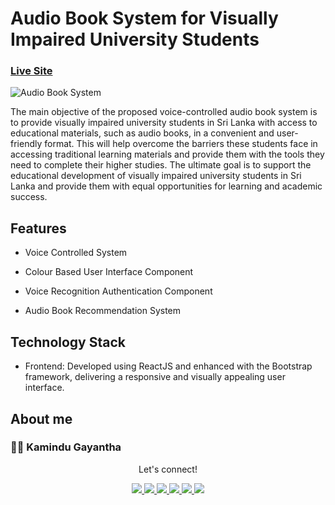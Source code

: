 # Audio Book System for Visually Impaired University Students

### [Live Site](https://listened.netlify.app/)

![Audio Book System](https://res.cloudinary.com/dmfljlyu1/image/upload/v1694279205/audiobooks_nnku6g.jpg)

The main objective of the proposed voice-controlled audio book system is to provide visually impaired university students in Sri Lanka with access to educational materials, such as audio books, in a convenient and user-friendly format. This will help overcome the barriers these students face in accessing traditional learning materials and provide them with the tools they need to complete their higher studies. The ultimate goal is to support the educational development of visually impaired university students in Sri Lanka and provide them with equal opportunities for learning and academic success.

## Features
- Voice Controlled System

- Colour Based User Interface Component 

- Voice Recognition Authentication Component

- Audio Book Recommendation System

## Technology Stack

- Frontend: Developed using ReactJS and enhanced with the Bootstrap framework, delivering a responsive and visually appealing user interface.

## About me

### 👨‍💻 Kamindu Gayantha

   <div align="center">
<p align="center">Let's connect!</p>

<a href="https://lk.linkedin.com/in/kamindu-gayantha-4693661b5" target="blank">
    <img src="https://img.shields.io/badge/linkedin-%230077B5.svg?&style=for-the-badge&logo=linkedin&logoColor=white" />
</a>

<a href="https://medium.com/@kamidugayantha" target="blank">
    <img src="https://img.shields.io/badge/Medium-12100E?style=for-the-badge&logo=medium&logoColor=white" />
</a>

<a href="https://stackoverflow.com" target="blank">
    <img src="https://img.shields.io/badge/Stack_Overflow-FE7A16?style=for-the-badge&logo=stack-overflow&logoColor=white" />
</a>

<a href = "https://twitter.com/k_a_m_i_n_d_u_" target="blank">
    <img src="https://img.shields.io/badge/Twitter-1DA1F2?style=for-the-badge&logo=twitter&logoColor=white" />
</a>

<a href="https://www.facebook.com/people/Kamindu-Gayantha/pfbid0HiQ3VyBUHkvNnHN3Soc6tjJqmNhdNqopfatjNJQ53eHnCCZ5s7h95GLDDvKtUTZkl/" target="blank">
    <img src="https://img.shields.io/badge/Facebook-1877F2?style=for-the-badge&logo=facebook&logoColor=white" />
</a>

<a href="https://www.instagram.com/k_a_m_i_n_d_u_/" target="blank">
    <img src="https://img.shields.io/badge/Instagram-E4405F?style=for-the-badge&logo=instagram&logoColor=white" />
</a>

</div>


